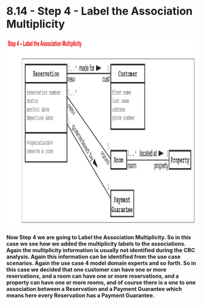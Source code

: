 # 8.14 - Step 4 - Label the Association Multiplicity

<img src="/images/08_14_01.jpg" width="800" height="500">

**Now Step 4 we are going to Label the Association Multiplicity. So in this case we see how we added the multiplicity labels to the associations. Again the multiplicity information is usually not identified during the CRC analysis. Again this information can be identified from the use case scenarios. Again the use case 4 model domain experts and so forth. So in this case we decided that one customer can have one or more reservations, and a room can have one or more reservations, and a property can have one or more rooms, and of course there is a one to one association between a Reservation and a Payment Guarantee which means here every Reservation has a Payment Guarantee.**